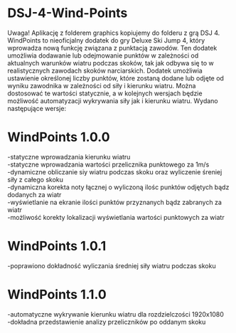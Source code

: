 # DSJ-4-Wind-Points
Uwaga! Aplikację z folderem graphics kopiujemy do folderu z grą DSJ 4.  
WindPoints to nieoficjalny dodatek do gry Deluxe Ski Jump 4,
który wprowadza nową funkcję związana z punktacją zawodów. 
Ten dodatek umożliwia dodawanie lub odejmowanie punktów w
zależności od aktualnych warunków wiatru podczas skoków, tak jak
odbywa się to w realistycznych zawodach skoków narciarskich.
Dodatek umożliwia ustawienie określonej liczby punktów, które zostaną dodane
lub odjęte od wyniku zawodnika w zależności od siły i kierunku wiatru.
Można dostosować te wartości statycznie, a w kolejnych wersjach będzie możliwość
automatyzacji wykrywania siły jak i kierunku wiatru.
Wydano następujące wersje:
# WindPoints 1.0.0  
-statyczne wprowadzania kierunku wiatru  
-statyczne wprowadzania wartości przelicznika punktowego za 1m/s  
-dynamiczne obliczanie siy wiatru podczas skoku oraz wyliczenie śreniej siły z całego skoku  
-dynamiczna korekta noty łącznej o wyliczoną ilośc punktów odjętych bądz dodanych za wiatr  
-wyświetlanie na ekranie ilości punktów przyznanych bądz zabranych za wiatr  
-możliwość korekty lokalizacji wyświetlania wartości punktowych za wiatr
# WindPoints 1.0.1
-poprawiono dokładność wyliczania średniej siły wiatru podczas skoku
# WindPoints 1.1.0
-automatyczne wykrywanie kierunku wiatru dla rozdzielczości 1920x1080  
-dokładna przedstawienie analizy przeliczników po oddanym skoku
